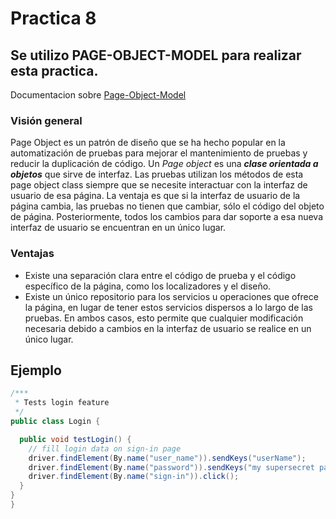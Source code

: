 # Practica 8
## Se utilizo PAGE-OBJECT-MODEL para realizar esta practica.

Documentacion sobre [Page-Object-Model](https://www.selenium.dev/documentation/test_practices/encouraged/page_object_models/)

### Visión general
Page Object es un patrón de diseño que se ha hecho popular en la automatización de pruebas para mejorar el mantenimiento de pruebas y reducir la duplicación de código. Un *Page object* es una ***clase orientada a objetos*** que sirve de interfaz. Las pruebas utilizan los métodos de esta page object class siempre que se necesite interactuar con la interfaz de usuario de esa página. La ventaja es que si la interfaz de usuario de la página cambia, las pruebas no tienen que cambiar, sólo el código del objeto de página. Posteriormente, todos los cambios para dar soporte a esa nueva interfaz de usuario se encuentran en un único lugar.

### Ventajas
- Existe una separación clara entre el código de prueba y el código específico de la página, como los localizadores y el diseño.
- Existe un único repositorio para los servicios u operaciones que ofrece la página, en lugar de tener estos servicios dispersos a lo largo de las pruebas.
En ambos casos, esto permite que cualquier modificación necesaria debido a cambios en la interfaz de usuario se realice en un único lugar.

## Ejemplo
```java
/***
 * Tests login feature
 */
public class Login {

  public void testLogin() {
    // fill login data on sign-in page
    driver.findElement(By.name("user_name")).sendKeys("userName");
    driver.findElement(By.name("password")).sendKeys("my supersecret password");
    driver.findElement(By.name("sign-in")).click();
  }
}
}
``` 
